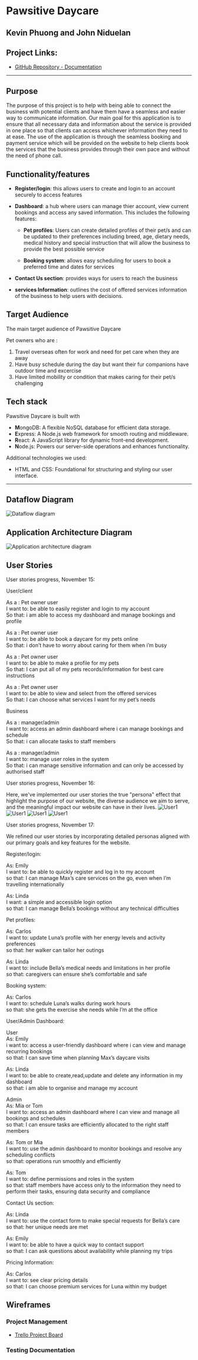 # Pawsitive Daycare 

## Kevin Phuong and John Niduelan

## Project Links: 
- [GitHub Repository - Documentation](https://github.com/pawsitive-daycare/Part-A-Documentation)

---

## Purpose

The purpose of this project is to help with being able to connect the business with potential clients and have them have a seamless and easier way to communicate information. Our main goal for this application is to ensure that all necessary data and information about the service is provided in one place so that clients can access whichever information they need to at ease. The use of the application is through the seamless booking and payment service which will be provided on the website to help clients book the services that the business provides through their own pace and without the need of phone call. 


## Functionality/features

- **Register/login**: this allows users to create and login to an account securely to access features
- **Dashboard**: a hub where users can manage thier account, view current bookings and access any saved information. This includes the following features: 

    - **Pet profiles**: Users can create detailed profiles of their pet/s and can be updated to their preferences including breed, age, dietary needs, medical history and special instruction that will allow the business to provide the best possible service

    - **Booking system**: allows easy scheduling for users to book a preferred time and dates for services
- **Contact Us section**: provides ways for users to reach the business
- **services Information**: outlines the cost of offered services information of the business to help users with decisions.


## Target Audience

The main target audience of Pawsitive Daycare 

Pet owners who are :
1. Travel overseas often for work and need for pet care when they are away
2. Have busy schedule during the day but want their fur companions have outdoor time and excercise
3. Have limited mobility or condition that makes caring for their pet/s challenging


## Tech stack
Pawsitive Daycare is built with

 - **M**ongoDB: A flexible NoSQL database for efficient data storage.
 - **E**xpress: A Node.js web framework for smooth routing and middleware.
 - **R**eact: A JavaScript library for dynamic front-end development.
 - **N**ode.js: Powers our server-side operations and enhances functionality.

Additional technologies we used:

 - HTML and CSS: Foundational for structuring and styling our user interface.


---

## Dataflow Diagram

![Dataflow diagram](./docs/dataflow%20diagram.drawio.png)

## Application Architecture Diagram

![Application architecture diagram](./docs/Application%20Architecture%20Diagram.png)

## User Stories

User stories progress, November 15:

User/client

As a : Pet owner user  
I want to: be able to easily register and login to my account  
So that: i am able to access my dashboard and manage bookings and profile

As a : Pet owner user  
I want to: be able to book a daycare for my pets online  
So that: i don’t have to worry about caring for them when i’m busy  

As a : Pet owner user  
I want to: be able to make a profile for my pets  
So that: I can put all of my pets records/information for best care instructions  

As a : Pet owner user  
I want to: be able to view and select from the offered services  
So that: I can choose what services I want for my pet’s needs  

Business

As a : manager/admin  
I want to: access an admin dashboard where i can manage bookings and schedule  
So that: i can allocate tasks to staff members  

As a : manager/admin  
I want to: manage user roles in the system  
So that: i can manage sensitive information and can only be accessed by authorised staff  

User stories progress, November 16:

Here, we've implemented our user stories the true "persona" effect that highlight the purpose of our website, the diverse audience we aim to serve, and the meaningful impact our website can have in their lives.
![User1](./docs/User_stories/1.jpg) 
![User1](./docs/User_stories/2.jpg) 
![User1](./docs/User_stories/3.jpg) 
![User1](./docs/User_stories/4.jpg) 

User stories progress, November 17:

We refined our user stories by incorporating detailed personas aligned with our primary goals and key features for the website.

Register/login:

As: Emily    
I want to: be able to quickly register and log in to my account       
so that: I can manage Max’s care services on the go, even when I’m travelling internationally

As: Linda      
I want: a simple and accessible login option      
so that: I can manage Bella’s bookings without any technical difficulties


Pet profiles:

As: Carlos    
I want to: update Luna’s profile with her energy levels and activity preferences     
so that: her walker can tailor her outings

As:  Linda    
I want to: include Bella’s medical needs and limitations in her profile     
so that: caregivers can ensure she’s comfortable and safe

Booking system:

As: Carlos    
I want to: schedule Luna’s walks during work hours     
so that: she gets the exercise she needs while I’m at the office

User/Admin Dashboard:

User    
As: Emily    
i want to: access a user-friendly dashboard where i can view and manage recurring bookings     
so that: I can save time when planning Max’s daycare visits

As: Linda    
I want to: be able to create,read,update and delete any information in my dashboard    
so that: i am able to organise and manage my account 

Admin    
As: Mia or Tom      
I want to: access an admin dashboard where I can view and manage all bookings and schedules    
so that: I can ensure tasks are efficiently allocated to the right staff members

As: Tom or Mia     
I want to: use the admin dashboard to monitor bookings and resolve any scheduling conflicts   
so that: operations run smoothly and efficiently

As: Tom      
I want to: define permissions and roles in the system     
so that: staff members have access only to the information they need to perform their tasks, ensuring data security and compliance

Contact Us section:

As: Linda      
I want to: use the contact form to make special requests for Bella’s care     
so that: her unique needs are met

As: Emily      
I want to: be able to have a quick way to contact support     
so that: I can ask questions about availability while planning my trips

Pricing Information:

As: Carlos     
I want to: see clear pricing details    
so that: I can choose premium services for Luna within my budget


## Wireframes



### Project Management
- [Trello Project Board](https://trello.com/invite/b/673454d54f89a5229f48eeaf/ATTI6efffa00ea68d2fa3d7c7d2a3b0c95f3AB78F6DB/fullstack-app)



### Testing Documentation


